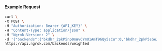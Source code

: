 <!-- Code generated for API Clients. DO NOT EDIT. -->

#### Example Request

```bash
curl \
-X POST \
-H "Authorization: Bearer {API_KEY}" \
-H "Content-Type: application/json" \
-H "Ngrok-Version: 2" \
-d '{"backends":{"bkdhr_2pkP5np0mWvCYmU1AmT9GQy5sCu":0,"bkdhr_2pkP5sGeJWvBploxD5BWSxHxqbp":1},"description":"acme weighted","metadata":"{\"environment\": \"staging\"}"}' \
https://api.ngrok.com/backends/weighted
```
